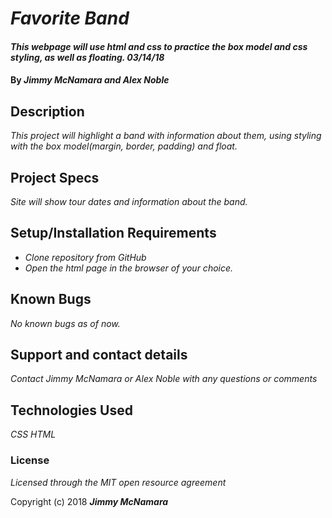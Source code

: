 # _Favorite Band_

#### _This webpage will use html and css to practice the box model and css styling, as well as floating.  03/14/18_

#### By _**Jimmy McNamara and Alex Noble**_

## Description

_This project will highlight a band with information about them, using styling with the box model(margin, border, padding) and float._

## Project Specs

_Site will show tour dates and information about the band._

## Setup/Installation Requirements

* _Clone repository from GitHub_
* _Open the html page in the browser of your choice._

## Known Bugs

_No known bugs as of now._

## Support and contact details

_Contact Jimmy McNamara or Alex Noble with any questions or comments_

## Technologies Used

_CSS_
_HTML_

### License

*Licensed through the MIT open resource agreement*

Copyright (c) 2018 **_Jimmy McNamara_**
